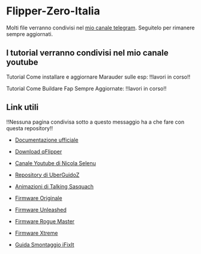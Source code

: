 # Flipper-Zero-Italia

Molti file verranno condivisi nel [mio canale telegram](https://t.me/flipperzeroitaliafile/). 
Seguitelo per rimanere sempre aggiornati.

## I tutorial verranno condivisi nel mio canale youtube 

Tutorial Come installare e aggiornare Marauder sulle esp: !!lavori in corso!!

Tutorial Come Buildare Fap Sempre Aggiornate: !!lavori in corso!!

## Link utili 

!!Nessuna pagina condivisa sotto a questo messaggio ha a che fare con questa repository!!

- [Documentazione ufficiale](https://docs.flipperzero.one/)

- [Download qFlipper](https://flipperzero.one/update)

- [Canale Youtube di Nicola Selenu](https://www.youtube.com/@NicolaSelenu)

- [Repository di UberGuidoZ](https://github.com/UberGuidoZ/Flipper)

- [Animazioni di Talking Sasquach](https://github.com/skizzophrenic/Talking-Sasquach)

- [Firmware Originale](https://github.com/flipperdevices/flipperzero-firmware)

- [Firmware Unleashed](https://github.com/DarkFlippers/unleashed-firmware)

- [Firmware Rogue Master](https://github.com/mthrfcknruckus/RogueMaster_flipperzero)

- [Firmware Xtreme]([https://github.com/mthrfcknruckus/RogueMaster_flipperzero](https://github.com/ClaraCrazy/Flipper-Xtreme))

- [Guida Smontaggio iFixIt](https://it.ifixit.com/Smontaggio/Flipper+Zero+Teardown/151455)
